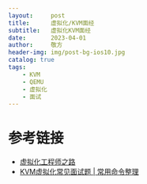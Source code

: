 ```yaml
---
layout:     post
title:      虚拟化/KVM面经
subtitle:   虚拟化KVM面经
date:       2023-04-01
author:     敬方
header-img: img/post-bg-ios10.jpg
catalog: true
tags:
    - KVM
    - QEMU
    - 虚拟化
    - 面试
---
```


# 参考链接
- [虚拟化工程师之路](https://wangpengcheng.github.io/2023/04/11/virtualization_engineer_router/)
- [KVM虚拟化常见面试题 | 常用命令整理](https://blog.csdn.net/weixin_43313333/article/details/128904292)
